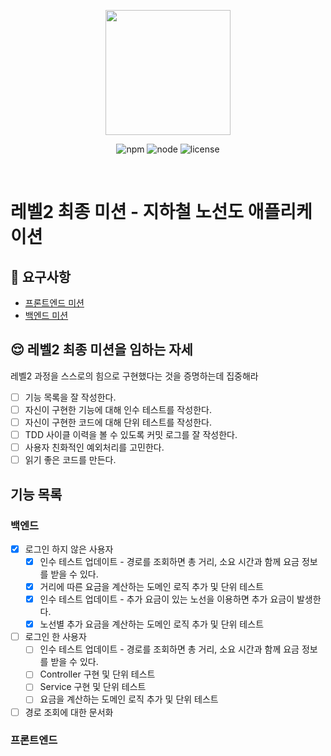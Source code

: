 <p align="center">
    <img width="200px;" src="https://raw.githubusercontent.com/woowacourse/atdd-subway-admin-frontend/master/images/main_logo.png"/>
</p>
<p align="center">
  <img alt="npm" src="https://img.shields.io/badge/npm-%3E%3D%205.5.0-blue">
  <img alt="node" src="https://img.shields.io/badge/node-%3E%3D%209.3.0-blue">
  <img alt="license" src="https://img.shields.io/github/license/woowacourse/atdd-subway-2020">
</p>

<br>

# 레벨2 최종 미션 - 지하철 노선도 애플리케이션

## 🎯 요구사항
- [프론트엔드 미션](https://github.com/woowacourse/atdd-subway-2020/blob/master/frontend-mission.md)
- [백엔드 미션](https://github.com/woowacourse/atdd-subway-2020/blob/master/backend-mission.md)

## 😌 레벨2 최종 미션을 임하는 자세
레벨2 과정을 스스로의 힘으로 구현했다는 것을 증명하는데 집중해라
- [ ] 기능 목록을 잘 작성한다.  
- [ ] 자신이 구현한 기능에 대해 인수 테스트를 작성한다.
- [ ] 자신이 구현한 코드에 대해 단위 테스트를 작성한다.
- [ ] TDD 사이클 이력을 볼 수 있도록 커밋 로그를 잘 작성한다.
- [ ] 사용자 친화적인 예외처리를 고민한다.
- [ ] 읽기 좋은 코드를 만든다.

## 기능 목록
### 백엔드
- [X] 로그인 하지 않은 사용자
    - [x] 인수 테스트 업데이트 - 경로를 조회하면 총 거리, 소요 시간과 함께 요금 정보를 받을 수 있다.
    - [X] 거리에 따른 요금을 계산하는 도메인 로직 추가 및 단위 테스트
    - [X] 인수 테스트 업데이트 - 추가 요금이 있는 노선을 이용하면 추가 요금이 발생한다.
    - [X] 노선별 추가 요금을 계산하는 도메인 로직 추가 및 단위 테스트
- [ ] 로그인 한 사용자
    - [ ] 인수 테스트 업데이트 - 경로를 조회하면 총 거리, 소요 시간과 함께 요금 정보를 받을 수 있다.
    - [ ] Controller 구현 및 단위 테스트
    - [ ] Service 구현 및 단위 테스트
    - [ ] 요금을 계산하는 도메인 로직 추가 및 단위 테스트
- [ ] 경로 조회에 대한 문서화
### 프론트엔드
